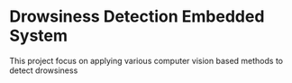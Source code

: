 # Drowsiness Detection Embedded System

This project focus on applying various computer vision based methods to detect drowsiness